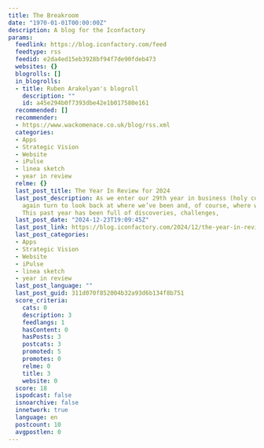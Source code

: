 ```yaml
---
title: The Breakroom
date: "1970-01-01T00:00:00Z"
description: A blog for the Iconfactory
params:
  feedlink: https://blog.iconfactory.com/feed
  feedtype: rss
  feedid: e2da4ed15eb3928bf94f7de90fdeb473
  websites: {}
  blogrolls: []
  in_blogrolls:
  - title: Ruben Arakelyan's blogroll
    description: ""
    id: a45e294b0f7393dbe42e1b017580e161
  recommended: []
  recommender:
  - https://www.wackomenace.co.uk/blog/rss.xml
  categories:
  - Apps
  - Strategic Vision
  - Website
  - iPulse
  - linea sketch
  - year in review
  relme: {}
  last_post_title: The Year In Review for 2024
  last_post_description: As we enter our 29th year in business (holy cow!) we once
    again turn to look back at where we’ve been and, of course, where we’re headed.
    This past year has been full of discoveries, challenges,
  last_post_date: "2024-12-23T19:09:45Z"
  last_post_link: https://blog.iconfactory.com/2024/12/the-year-in-review-for-2024/
  last_post_categories:
  - Apps
  - Strategic Vision
  - Website
  - iPulse
  - linea sketch
  - year in review
  last_post_language: ""
  last_post_guid: 311d070f852004b32a93d6b134f8b751
  score_criteria:
    cats: 0
    description: 3
    feedlangs: 1
    hasContent: 0
    hasPosts: 3
    postcats: 3
    promoted: 5
    promotes: 0
    relme: 0
    title: 3
    website: 0
  score: 18
  ispodcast: false
  isnoarchive: false
  innetwork: true
  language: en
  postcount: 10
  avgpostlen: 0
---
```

